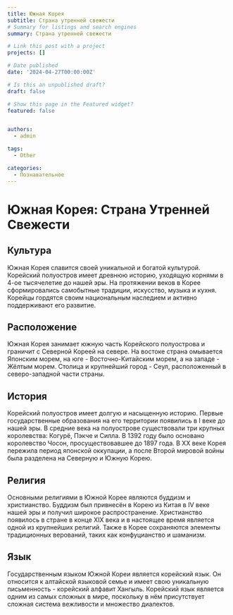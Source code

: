 ```yaml
---
title: Южная Корея
subtitle: Страна утренней свежести
# Summary for listings and search engines
summary: Страна утренней свежести

# Link this post with a project
projects: []

# Date published
date: '2024-04-27T00:00:00Z'

# Is this an unpublished draft?
draft: false

# Show this page in the Featured widget?
featured: false


authors:
  - admin

tags:
  - Other

categories:
  - Познавательное
---
```

# Южная Корея: Страна Утренней Свежести

## Культура
Южная Корея славится своей уникальной и богатой культурой. Корейский полуостров имеет древнюю историю, уходящую корнями в 4-ое тысячелетие до нашей эры. На протяжении веков в Корее сформировались самобытные традиции, искусство, музыка и кухня. Корейцы гордятся своим национальным наследием и активно поддерживают его развитие.

## Расположение
Южная Корея занимает южную часть Корейского полуострова и граничит с Северной Кореей на севере. На востоке страна омывается Японским морем, на юге - Восточно-Китайским морем, а на западе - Жёлтым морем. Столица и крупнейший город - Сеул, расположенный в северо-западной части страны.

## История
Корейский полуостров имеет долгую и насыщенную историю. Первые государственные образования на его территории появились в I веке до нашей эры. В средние века на полуострове существовали три крупных королевства: Когурё, Пэкче и Силла. В 1392 году было основано королевство Чосон, просуществовавшее до 1897 года. В XX веке Корея пережила период японской оккупации, а после Второй мировой войны была разделена на Северную и Южную Корею.

## Религия
Основными религиями в Южной Корее являются буддизм и христианство. Буддизм был привнесён в Корею из Китая в IV веке нашей эры и получил широкое распространение. Христианство появилось в стране в конце XIX века и в настоящее время является одной из крупнейших религий. Также в Корее сохраняются элементы традиционных верований, таких как конфуцианство и шаманизм.

## Язык
Государственным языком Южной Кореи является корейский язык. Он относится к алтайской языковой семье и имеет свою уникальную письменность - корейский алфавит Хангыль. Корейский язык является одним из самых сложных в мире, поскольку в нём присутствует сложная система вежливости и множество диалектов.
